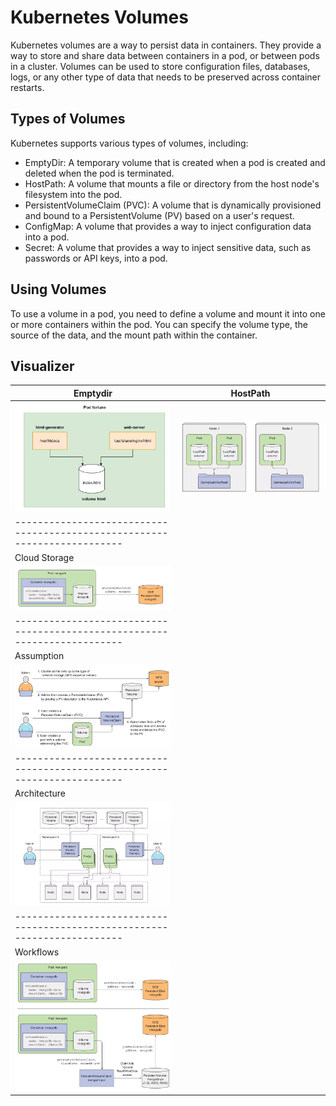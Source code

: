# Kubernetes Volumes

Kubernetes volumes are a way to persist data in containers. They provide a way to store and share data between containers in a pod, or between pods in a cluster. Volumes can be used to store configuration files, databases, logs, or any other type of data that needs to be preserved across container restarts.

## Types of Volumes

Kubernetes supports various types of volumes, including:

- EmptyDir: A temporary volume that is created when a pod is created and deleted when the pod is terminated.
- HostPath: A volume that mounts a file or directory from the host node's filesystem into the pod.
- PersistentVolumeClaim (PVC): A volume that is dynamically provisioned and bound to a PersistentVolume (PV) based on a user's request.
- ConfigMap: A volume that provides a way to inject configuration data into a pod.
- Secret: A volume that provides a way to inject sensitive data, such as passwords or API keys, into a pod.

## Using Volumes

To use a volume in a pod, you need to define a volume and mount it into one or more containers within the pod. You can specify the volume type, the source of the data, and the mount path within the container.

## Visualizer
| Emptydir | HostPath |
| -------- | -------- |
| ![EmptyDir](../static/EmptyDir.png) | ![HostPath](../static/Hostpath.png) |
| ------------------------------------------------------------------------- |
|                               Cloud Storage                               |
|                   ![CloudStorage](../static/CloudStorage.png)             |
| ------------------------------------------------------------------------- |
|                                 Assumption                                |
|        ![CloudStorage](../static/PersistentVolumes/Assumption.png)        |
| ------------------------------------------------------------------------- |
|                                Architecture                               |
|        ![CloudStorage](../static/PersistentVolumes/Architecture.png)      |
| ------------------------------------------------------------------------- |
|                                  Workflows                                |
|         ![CloudStorage](../static/PersistentVolumes/Workflows.png)        |